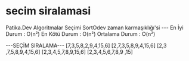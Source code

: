 # secim siralamasi
Patika.Dev Algoritmalar Seçimi SortOdev
zaman karmaşıklığı'si --- En İyi Durum : O(n²) En Kötü Durum : O(n²) Ortalama Durum : O(n²)

---SEÇİM SIRALAMA---
 [7,3,5,8,2,9,4,15,6] [2,7,3,5,8,9,4,15,6] [2,3 ,7,5,8,9,4,15,6] [2,3,4,5,7,8,9,15,6] [2,3,4,5,6,7,8,9 ,15]

